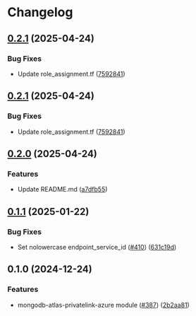 # Changelog

## [0.2.1](https://github.com/prefapp/tfm/compare/mongodb-atlas-azure-privatelink-v0.2.0...mongodb-atlas-azure-privatelink-v0.2.1) (2025-04-24)


### Bug Fixes

* Update role_assignment.tf ([7592841](https://github.com/prefapp/tfm/commit/75928419415d74de12d2d38a602df7aa703c860e))

## [0.2.1](https://github.com/prefapp/tfm/compare/mongodb-atlas-azure-privatelink-v0.2.0...mongodb-atlas-azure-privatelink-v0.2.1) (2025-04-24)


### Bug Fixes

* Update role_assignment.tf ([7592841](https://github.com/prefapp/tfm/commit/75928419415d74de12d2d38a602df7aa703c860e))

## [0.2.0](https://github.com/prefapp/tfm/compare/mongodb-atlas-azure-privatelink-v0.1.1...mongodb-atlas-azure-privatelink-v0.2.0) (2025-04-24)


### Features

* Update README.md ([a7dfb55](https://github.com/prefapp/tfm/commit/a7dfb55b83447cf3ef08d168ab756e791f322e7a))

## [0.1.1](https://github.com/prefapp/tfm/compare/mongodb-atlas-azure-privatelink-v0.1.0...mongodb-atlas-azure-privatelink-v0.1.1) (2025-01-22)


### Bug Fixes

* Set nolowercase endpoint_service_id ([#410](https://github.com/prefapp/tfm/issues/410)) ([631c19d](https://github.com/prefapp/tfm/commit/631c19de47cb09c98245bccb09f514844467652d))

## 0.1.0 (2024-12-24)


### Features

* mongodb-atlas-privatelink-azure module ([#387](https://github.com/prefapp/tfm/issues/387)) ([2b2aa81](https://github.com/prefapp/tfm/commit/2b2aa813deb9fdcaf2b5ed6536477c066512fbc2))
